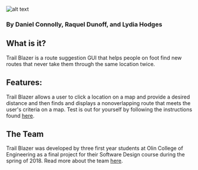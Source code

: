 ![alt text](Trail_Blazer_Logo.png)

### By Daniel Connolly, Raquel Dunoff, and Lydia Hodges

## What is it?
Trail Blazer is a route suggestion GUI that helps people on foot find new routes that never take them through the same location twice. 

## Features:
Trail Blazer allows a user to click a location on a map and provide a desired distance and then finds and displays a nonoverlapping route that meets the user's criteria on a map. Test is out for yourself by following the instructions found [here](run.md).

## The Team
Trail Blazer was developed by three first year students at Olin College of Engineering as a final project for their Software Design course during the spring of 2018. Read more about the team [here](team.md).
